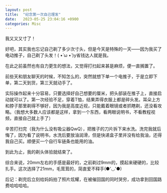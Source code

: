 ```yaml
---
layout: post
title:  "纪念第一次自己理发"
date:   2023-05-25 23:04:16 +0900
categories: Misc
---
```


我又又又寸了！

好吧，其实我也忘记自己剃了多少次寸头，但是今天是特殊的一天——因为我买了电动推子，自己剃了头发！( •̀ ω •́ )y省钱达人就是我。

在此之前虽然也有自力更生的想法，又觉得打扫起来甚是麻烦，便一直搁置了。

前些天和朋友聊天的时候，不知怎么的，突然就想下单一个电推子，于是立即下单，第二天到货，第三天就动手了。

实际操作起来十分容易，只要选择好自己想要的厘米，把头部装在推子上，直接启动就可以了。第一次经验不足，穿着T恤，结果弄得衣服上都是碎头发。耳朵上方和脖子那里剃得不够好，因为我是高度近视，只能戴着眼镜或者抓瞎剃，还没看攻略。（我想大多数人应该都是这样，拿到一个东西，看两眼说明书，不看教程视频，直接自己就上手了）

辛苦打扫完（我为什么没有吸尘器QwQ），把推子的刀片拆下来水洗。洗完我就后悔了，因为看了说明书，水洗后要放油润滑，但是快递盒子里并没有给我油，还得我自己买。顺便买一个自行车链条也能用的油。

到此为止，我的剃头体验就结束了。

综合来说，20mm左右的手感是最好的，之前剃过9mm的，摸起来硬硬的，比较扎手。这次选择了21mm，毛茸茸的，简直爱不释手(●'◡'●)

后记：剃完后立刻给妈妈拍了照片炫耀，在被催回国的同时哭穷，成功拿到回国路费哈哈哈哈。
